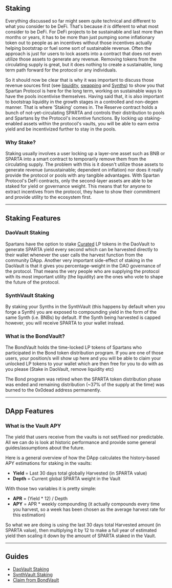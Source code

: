 ## Staking

Everything discussed so far might seem quite technical and different to what you consider to be DeFi. That's because _it is_ different to what most consider to be DeFi. For DeFi projects to be sustainable and last more than months or years, it has to be more than just pumping some inflationary token out to people as an incentives without those incentives actually helping bootstrap or fuel some sort of sustainable revenue. Often the approach is just for users to lock assets into a contract that does not even utilize those assets to generate any revenue. Removing tokens from the circulating supply is great, but it does nothing to create a sustainable, long term path forward for the protocol or any individuals.

So it should now be clear that is why it was important to discuss those revenue sources first (see [liquidity](/liquidity-pools?id=revenue-potential), [swapping](/swap?id=swapping-trading-assets) and [Synths](/synths?id=spartan-synthetic-yield-tokens)) to show you that Spartan Protocol is here for the long term, working on sustainable ways to have the pools incentivise themselves. Having said that, it is also important to bootstrap liquidity in the growth stages in a controlled and non-degen manner. That is where 'Staking' comes in. The Reserve contract holds a bunch of not-yet-circulating SPARTA and controls their distribution to pools and Spartans by the Protocol's incentive functions. By locking up staking-enabled assets within the protocol's vaults, you will be able to earn extra yield and be incentivized further to stay in the pools.

### Why Stake?

Staking usually involves a user locking up a layer-one asset such as BNB or SPARTA into a smart contract to temporarily remove them from the circulating supply. The problem with this is it doesn't utilize those assets to generate revenue (unsustainable; dependent on inflation) nor does it really provide the protocol or pools with any tangible advantages. With Spartan Protocol's DeFi contracts, only the second-layer assets are able to be staked for yield or governance weight. This means that for anyone to extract incentives from the protocol, they have to show their commitment and provide utility to the ecosystem first.

---

## Staking Features

### DaoVault Staking

Spartans have the option to stake [Curated](/liquidity-pools?id=curated-pools) LP tokens in the DaoVault to generate SPARTA yield every second which can be harvested directly to their wallet whenever the user calls the harvest function from the community DApp. Another very important side-effect of staking in the DaoVault is that it gives you percentage-weight in the DAO governance of the protocol. That means the very people who are supplying the protocol with its most important utility (the liquidity) are the ones who vote to shape the future of the protocol.

### SynthVault Staking

By staking your Synths in the SynthVault (this happens by default when you forge a Synth) you are exposed to compounding yield in the form of the same Synth (i.e. BNBs) by default. If the Synth being harvested is capped however, you will receive SPARTA to your wallet instead.

### What is the BondVault?

The BondVault holds the time-locked LP tokens of Spartans who participated in the Bond token distribution program. If you are one of those users, your position/s will show up here and you will be able to claim your unlocked LP tokens to your wallet which are then free for you to do with as you please (Stake in DaoVault, remove liquidity etc)

The Bond program was retired when the SPARTA token distribution phase was ended and remaining distribution (~37% of the supply at the time) was burned to the 0x0dead address permanently.


---

## DApp Features

### What is the Vault APY

The yield that users receive from the vaults is not set/fixed nor predictable. All we can do is look at historic performance and provide some general guides/assumptions about the future. 

Here is a general overview of how the DApp calculates the history-based APY estimations for staking in the vaults:
- **Yield** = Last 30 days total globally Harvested (in SPARTA value)
- **Depth** = Current global SPARTA weight in the Vault

With those two variables it is pretty simple:
- **APR** = (Yield * 12) / Depth
- **APY** = APR * weekly compounding (it actually compounds every time you harvest, so a week has been chosen as the average harvest rate for this estimation)

So what we are doing is using the last 30 days total Harvested amount (in SPARTA value), then multiplying it by 12 to make a full year of estimated yield then scaling it down by the amount of SPARTA staked in the Vault.

---

## Guides

- [DaoVault Staking](/guides/staking/dao-vault.md)
- [SynthVault Staking](/guides/staking/synth-vault.md)
- [Claim from BondVault](/guides/staking/bond-vault.md)
